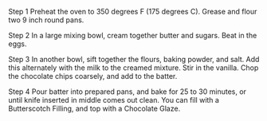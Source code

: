 Step 1
Preheat the oven to 350 degrees F (175 degrees C). Grease and flour two 9 inch round pans.

Step 2
In a large mixing bowl, cream together butter and sugars. Beat in the eggs.

Step 3
In another bowl, sift together the flours, baking powder, and salt. Add this alternately with the milk to the creamed mixture. Stir in the vanilla. Chop the chocolate chips coarsely, and add to the batter.

Step 4
Pour batter into prepared pans, and bake for 25 to 30 minutes, or until knife inserted in middle comes out clean. You can fill with a Butterscotch Filling, and top with a Chocolate Glaze.